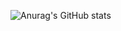 ![Anurag's GitHub stats](https://github-readme-stats.vercel.app/api?username=niklasthiem1&count_private=true&hide=prs,issues,contribs,stars&show_icons=true&theme=radical)


